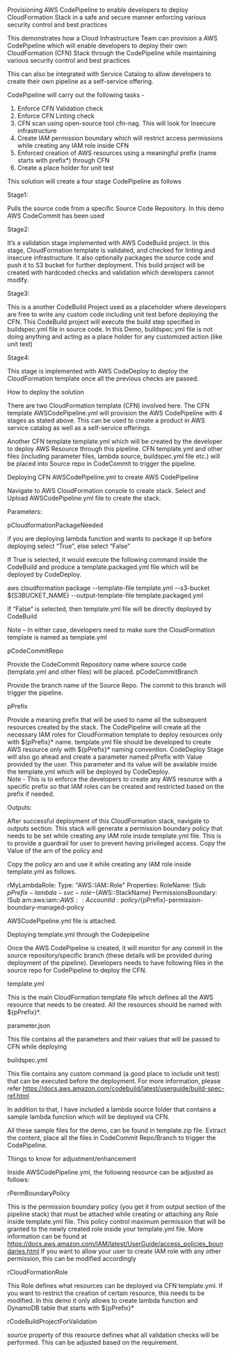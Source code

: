 # 

Provisioning AWS CodePipeline to enable developers to deploy CloudFormation Stack in a safe and secure manner enforcing various security control and best practices



This demonstrates how a Cloud Infrastructure Team can provision a AWS CodePipeline which will enable developers to deploy their own CloudFormation (CFN) Stack through the CodePipeline while maintaining various security control and best practices 

This can also be integrated with Service Catalog to allow developers to create their own pipeline as a self-service offering.  

CodePipeline will carry out the following tasks - 

1.	Enforce CFN Validation check
2.	Enforce CFN Linting check
3.	CFN scan using open-source tool cfn-nag. This will look for Insecure infrastructure
4.	Create IAM permission boundary which will restrict access permissions while creating any IAM role inside CFN
5.	Enforced creation of AWS resources using a meaningful prefix (name starts with prefix*) through CFN
6.	Create a place holder for unit test



This solution will create a four stage CodePipeline as follows 

Stage1: 

Pulls the source code from a specific Source Code Repository. In this demo AWS CodeCommit has been used 

Stage2: 

It’s a validation stage implemented with AWS CodeBuild project. In this stage, CloudFormation template is validated, and checked for linting and insecure infrastructure. It also optionally packages the source code and push it to S3 bucket for further deployment. This build project will be created with hardcoded checks and validation which developers cannot modify. 

Stage3:

This is a another CodeBuild Project used as a placeholder where developers are free to write any custom code including unit test before deploying the CFN. This CodeBuild project will execute the build step specified in buildspec.yml file in source code. In this Demo, buildspec.yml file is not doing anything and acting as a place holder for any customized action (like unit test) 

Stage4:

This stage is implemented with AWS CodeDeploy to deploy the CloudFormation template once all the previous checks are passed. 




 

How to deploy the solution

There are two CloudFormation template (CFN) involved here. The CFN template AWSCodePipeline.yml will provision the AWS CodePipeline with 4 stages as stated above. 
This can be used to create a product in AWS service catalog as well as a self-service offerings.

Another CFN template template.yml which will be created by the developer to deploy AWS Resource through this pipeline. CFN template.yml and other files (including parameter files, lambda source, buildspec.yml file etc.) will be placed into Source repo in CodeCommit to trigger the pipeline. 

Deploying CFN AWSCodePipeline.yml to create AWS CodePipeline

Navigate to AWS CloudFormation console to create stack. Select and Upload AWSCodePipeline.yml file to create the stack.  

Parameters:

pCloudformationPackageNeeded 

if you are deploying lambda function and wants to package it up before deploying select “True”, else select “False”

If True is selected, it would execute the following command inside the CodeBuild and produce a template.packaged.yml file which will be deployed by CodeDeploy.

aws cloudformation package --template-file template.yml --s3-bucket     ${S3BUCKET_NAME} --output-template-file template.packaged.yml

If “False” is selected, then template.yml file will be directly deployed by CodeBuild

Note – In either case, developers need to make sure the CloudFormation template is named as template.yml 


pCodeCommitRepo

Provide the CodeCommit Repository name where source code (template.yml and other files) will be placed.
pCodeCommitBranch

Provide the branch name of the Source Repo. The commit to this branch will trigger the pipeline.

pPrefix

Provide a meaning prefix that will be used to name all the subsequent resources created by the stack. The CodePipeline will create all the necessary IAM roles for CloudFormation template to deploy resources only with ${pPrefix}* name. template.yml file should be developed to create AWS resource only with ${pPrefix}* naming convention.  CodeDeploy Stage will also go ahead and create a parameter named pPrefix with Value provided by the user.  This parameter and its value will be available inside the template.yml which will be deployed by CodeDeploy.  
Note - This is to enforce the developers to create any AWS resource with a specific prefix so that IAM roles can be created and restricted based on the prefix if needed. 


 


Outputs:

After successful deployment of this CloudFormation stack, navigate to outputs section. This stack will generate a permission boundary policy that needs to be set while creating any IAM role inside template.yml file. This is to provide a guardrail for user to prevent having privileged access. Copy the Value of the arn of the policy and   

 




Copy the policy arn and use it while creating any IAM role inside template.yml as follows.

  rMyLambdaRole:
    Type: "AWS::IAM::Role"
    Properties:
      RoleName: !Sub ${pPrefix}-lambda-svc-role-${AWS::StackName}
      PermissionsBoundary: !Sub arn:aws:iam::${AWS::AccountId}:policy/${pPrefix}-permission-boundary-managed-policy
 


AWSCodePipeline.yml file is attached. 

Deploying template.yml through the Codepipeline


Once the AWS CodePipeline is created, it will monitor for any commit in the source repository/specific branch (these details will be provided during deployment of the pipeline). Developers needs to have following files in the source repo for CodePipeline to deploy the CFN.

template.yml 

This is the main CloudFormation template file which defines all the AWS resource that needs to be created. All the resources should be named with ${pPrefix}*. 

parameter.json

This file contains all the parameters and their values that will be passed to CFN while deploying




buildspec.yml
 
This file contains any custom command (a good place to include unit test) that can be executed before the deployment. For more information, please refer https://docs.aws.amazon.com/codebuild/latest/userguide/build-spec-ref.html


In addition to that, I have included a lambda source folder that contains a sample lambda function which will be deployed via CFN.

All these sample files for the demo, can be found in template.zip file. Extract the content, place all the files in CodeCommit Repo/Branch to trigger the CodePipeline.






Things to know for adjustment/enhancement

Inside AWSCodePipeline.yml, the following resource can be adjusted as follows: 

rPermBoundaryPolicy

This is the permission boundary policy (you get it from output section of the pipeline stack) that must be attached while creating or attaching any Role inside template.yml file. 
This policy control maximum permission that will be granted to the newly created role inside your template.yml file. More information can be found at https://docs.aws.amazon.com/IAM/latest/UserGuide/access_policies_boundaries.html
If you want to allow your user to create IAM role with any other permission, this can be modified accordingly

rCloudFormationRole

This Role defines what resources can be deployed via CFN template.yml. If you want to restrict the creation of certain resource, this needs to be modified. In this demo it only allows to create lambda function and DynamoDB table that starts with ${pPrefix}*

rCodeBuildProjectForValidation

source property of this resource defines what all validation checks will be performed. This can be adjusted based on the requirement. 

